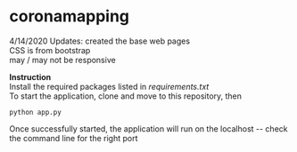 # coronamapping

4/14/2020 Updates:
created the base web pages <br>
CSS is from bootstrap <br>
may / may not be responsive <br>

<strong>Instruction</strong><br>
Install the required packages listed in <i>requirements.txt</i></br>
To start the application, clone and move to this repository, then <br>
```
python app.py
```
Once successfully started, the application will run on the localhost -- check the command line for the right port
